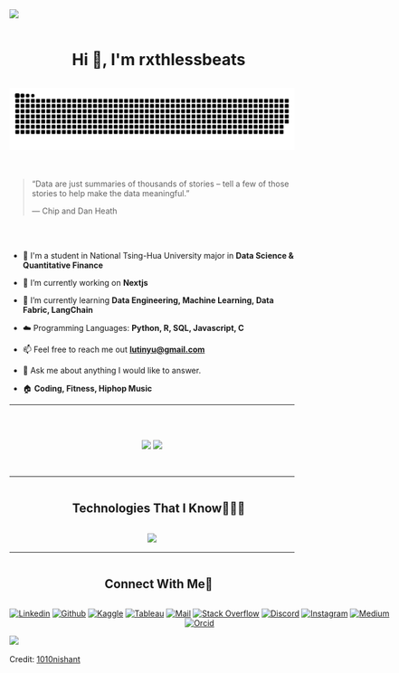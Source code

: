<!--horizontal divider(gradiant)-->
<img src="https://user-images.githubusercontent.com/73097560/115834477-dbab4500-a447-11eb-908a-139a6edaec5c.gif">

<!--h1 without bottom border-->
<div id="user-content-toc">
  <ul align="center">
    <summary><h1 style="display: inline-block">Hi 👋, I'm rxthlessbeats</h1></summary>
  </ul>
</div>


<!--- snake -->
<div align="center">
  <img  src="https://github.com/1999AZZAR/1999AZZAR/blob/main/resources/img/grid-snake.svg"
       alt="snake" /></a>
</div>

</br>
</br>

> “Data are just summaries of thousands of stories – tell a few of those stories to help make the data meaningful.” 
>
> — Chip and Dan Heath

</br>
</br>

<!--Intro start-->
- 📝 I'm a student in National Tsing-Hua University major in **Data Science & Quantitative Finance**

- 🔭 I’m currently working on **Nextjs**

- 🌱 I’m currently learning **Data Engineering, Machine Learning, Data Fabric, LangChain**

- ☁️ Programming Languages: **Python, R, SQL, Javascript, C**

- 📫 Feel free to reach me out **lutinyu@gmail.com**

- 💬 Ask me about anything I would like to answer.

- 🏠 **Coding, Fitness, Hiphop Music**
<!--Intro end-->

-----


 <br>
 <br>
 <p align="center">
  <img height="150" src="https://github-readme-streak-stats.herokuapp.com/?user=rxthlessbeats&theme=dark&hide_border=false"/>
 
  
  <img height="150" src="https://github-readme-stats.vercel.app/api/top-langs/?username=rxthlessbeats&theme=dark&show_icons=true&hide_border=false&layout=compact"/>
  </P><br>
  
 
 
 
----------------

<!--h1 without bottom border-->
<div id="user-content-toc">
  <ul align="center">
    <summary><h2 style="display: inline-block">Technologies That I Know👨🏻‍💻</h2></summary>
  </ul>
</div>
<!--tech stack icons-->
<p align="center">
  <a href="https://skillicons.dev">
    <img src="https://skillicons.dev/icons?i=aws,azure,c,cpp,css,docker,figma,firebase,flask,flutter,gcp,git,github,html,js,heroku,linux,md,materialui,mysql,nextjs,nodejs,postman,py,r,react,redux,sass,stackoverflow,vscode&perline=10" />
  </a>
</p>

-----
<!-- Connect with me -->
<!--h2 without bottom border-->
<div id="user-content-toc">
  <ul align="center">
    <summary><h2 style="display: inline-block">Connect With Me🤝</h2></summary>
  </ul>
</div>

<!--icons and links-->
<div align=center style="width: 70vw">

[![Linkedin](https://img.shields.io/badge/LinkedIn-0077B5?style=for-the-badge&logo=linkedin&logoColor=white)](https://www.linkedin.com/in/magnus-lu-bb201a1ba/)
[![Github](https://img.shields.io/badge/GitHub-100000?style=for-the-badge&logo=github&logoColor=white)](https://github.com/rxthlessbeats/)
[![Kaggle](https://img.shields.io/badge/Kaggle-20BEFF?style=for-the-badge&logo=Kaggle&logoColor=white)](https://www.kaggle.com/rxthless)
[![Tableau](https://img.shields.io/badge/Tableau-E97627?style=for-the-badge&logo=Tableau&logoColor=white)](https://public.tableau.com/app/profile/magnus.lu)
[![Mail](https://img.shields.io/badge/Gmail-D14836?style=for-the-badge&logo=gmail&logoColor=white)](mailto:lutinyu@gmail.com)
[![Stack Overflow](https://img.shields.io/badge/Stack_Overflow-FE7A16?style=for-the-badge&logo=stack-overflow&logoColor=white)](https://stackoverflow.com/users/22433603/rxthlessbeats)
[![Discord](https://img.shields.io/badge/Discord-5865F2?style=for-the-badge&logo=discord&logoColor=white)](https://discordapp.com/users/244417019502526464)
[![Instagram](https://img.shields.io/badge/Instagram-E4405F?style=for-the-badge&logo=instagram&logoColor=white)](https://www.instagram.com/n0t_even_close)
[![Medium](https://img.shields.io/badge/Medium-12100E?style=for-the-badge&logo=medium&logoColor=white)](https://medium.com/@lutinyu)
[![Orcid](https://img.shields.io/badge/orcid-A6CE39?style=for-the-badge&logo=orcid&logoColor=white)](https://orcid.org/my-orcid?orcid=0000-0003-2533-1394)
</div>


<!--profile visit count-->
<!-- <div align="center">
  
[![](https://visitcount.itsvg.in/api?id=1010nishant&icon=3&color=6)](https://visitcount.itsvg.in)
  
</div> -->

<!--horizontal divider(gradiant)-->
<img src="https://user-images.githubusercontent.com/73097560/115834477-dbab4500-a447-11eb-908a-139a6edaec5c.gif">

Credit: [1010nishant](https://github.com/1010nishant)
